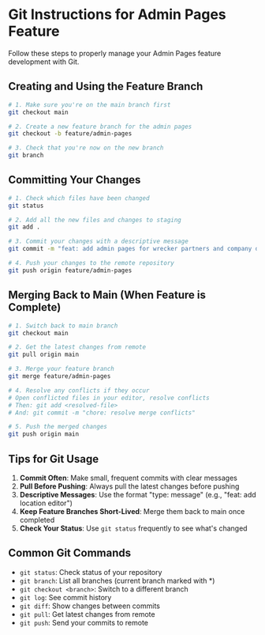 # Git Instructions for Admin Pages Feature

Follow these steps to properly manage your Admin Pages feature development with Git.

## Creating and Using the Feature Branch

```bash
# 1. Make sure you're on the main branch first
git checkout main

# 2. Create a new feature branch for the admin pages
git checkout -b feature/admin-pages

# 3. Check that you're now on the new branch
git branch
```

## Committing Your Changes

```bash
# 1. Check which files have been changed
git status

# 2. Add all the new files and changes to staging
git add .

# 3. Commit your changes with a descriptive message
git commit -m "feat: add admin pages for wrecker partners and company details"

# 4. Push your changes to the remote repository
git push origin feature/admin-pages
```

## Merging Back to Main (When Feature is Complete)

```bash
# 1. Switch back to main branch
git checkout main

# 2. Get the latest changes from remote
git pull origin main

# 3. Merge your feature branch
git merge feature/admin-pages

# 4. Resolve any conflicts if they occur
# Open conflicted files in your editor, resolve conflicts
# Then: git add <resolved-file>
# And: git commit -m "chore: resolve merge conflicts"

# 5. Push the merged changes
git push origin main
```

## Tips for Git Usage

1. **Commit Often**: Make small, frequent commits with clear messages
2. **Pull Before Pushing**: Always pull the latest changes before pushing
3. **Descriptive Messages**: Use the format "type: message" (e.g., "feat: add location editor")
4. **Keep Feature Branches Short-Lived**: Merge them back to main once completed
5. **Check Your Status**: Use `git status` frequently to see what's changed

## Common Git Commands

- `git status`: Check status of your repository
- `git branch`: List all branches (current branch marked with *)
- `git checkout <branch>`: Switch to a different branch
- `git log`: See commit history
- `git diff`: Show changes between commits
- `git pull`: Get latest changes from remote
- `git push`: Send your commits to remote

